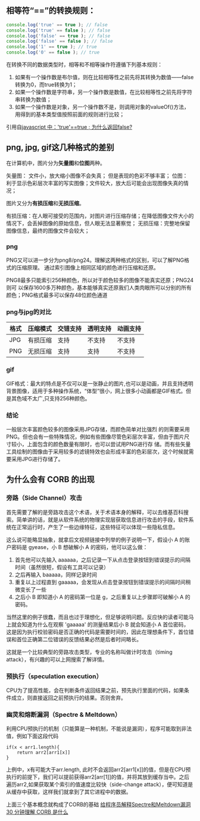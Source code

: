 ## 相等符“==”的转换规则：

``` javascript
console.log('true' == true ); // false
console.log('true' == false ); // false
console.log('false' == true ); // false
console.log('false' == false ); // false
console.log('1' == true ); // true
console.log('0' == false ); // true
```

在转换不同的数据类型时，相等和不相等操作符遵循下列基本规则：
1. 如果有一个操作数是布尔值，则在比较相等性之前先将其转换为数值——false转换为0，而true转换为1；
2. 如果一个操作数是字符串，另一个操作数是数值，在比较相等性之前先将字符串转换为数值；
3. 如果一个操作数是对象，另一个操作数不是，则调用对象的valueOf()方法，用得到的基本类型值按照前面的规则进行比较；


引用自[javascript 中：'true'==true ; 为什么返回false?](https://www.zhihu.com/question/61106507/answer/184310938)


## png, jpg, gif这几种格式的差别

在计算机中，图片分为**矢量图**和**位图**两种。

矢量图： 文件小，放大缩小图像不会失真； 但是表现的色彩不够丰富；
位图： 利于显示色彩层次丰富的写实图像；文件较大，放大后可能会出现图像失真的情况；

图片又分为**有损压缩**和**无损压缩**。

有损压缩：在人眼可接受的范围内，对图片进行压缩存储；在降低图像文件大小的情况下，会丢掉图像的原始信息，但人眼无法显著察觉；
无损压缩：完整地保留图像信息，最终的图像文件会较大；

### png
PNG又可以进一步分为png8/png24。理解这两种格式的区别，可以了解PNG格式的压缩原理。
通过索引图像上相同区域的颜色进行压缩和还原。

PNG8最多只能索引256种颜色，所以对于颜色较多的图像不能真实还原；PNG24则可 以保存1600多万种颜色，基本能够真实还原我们人类肉眼所可以分别的所有颜色；PNG格式最多可以保存48位颜色通道


### png与jpg的对比
| 格式	| 压缩模式 | 交错支持	| 透明支持|	动画支持 |
|----|----|-----|----|------|
| JPG	| 有损压缩 | 支持	   | 不支持	  | 不支持 |
| PNG	| 无损压缩 | 支持	   | 支持	  | 不支持 |


### gif
GIF格式：最大的特点是不仅可以是一张静止的图片,也可以是动画，并且支持透明背景图像，适用于多种操作系统，“体型”很小，网上很多小动画都是GIF格式。但是其色域不太广,只支持256种颜色。



### 结论
一般层次丰富颜色较多的图像采用JPG存储，而颜色简单对比强烈 的则需要采用PNG。但也会有一些特殊情况，例如有些图像尽管色彩层次丰富，但由于图片尺寸较小，上面包含的颜色数量有限时，也可以尝试用PNG进行存 储。而有些矢量工具绘制的图像由于采用较多的滤镜特效也会形成丰富的色彩层次，这个时候就需要采用JPG进行存储了。




## 为什么会有 CORB 的出现

### 旁路（Side Channel）攻击
首先需要了解的是旁路攻击这个术语，关于术语本身的解释，可以去维基百科搜索。简单讲的话，就是从软件系统的物理实现层获取信息进行攻击的手段，软件系统在正常运行时，产生了一些边缘特征，这些特征可以体现一些隐私信息。

这么说可能略显抽象，就拿后文视频链接中列举的例子说明一下，假设小 A 的账户密码是 gyease，小 B 想破解小 A 的密码，他可以这么做：

1. 首先他可以先输入 aaaaaa，之后记录一下从点击登录按钮到错误提示的间隔时间（虽然很短，假设有工具可以记录）
2. 之后再输入 baaaaa，同样记录时间
3. 重复以上过程直到 gaaaaa，会发现从点击登录按钮到错误提示的间隔时间稍微变长了一些
4. 之后小 B 即知道小 A 的密码第一位是 g，之后重复以上步骤即可破解小 A 的密码。

当然这里的例子很蠢，而且也过于理想化，但足够说明问题。反应快的读者可能马上就会知道为什么在观察 'gaaaaa' 的测量结果后小 B 就会知道小 A 首位密码，这是因为执行校验密码是否正确的代码是需要时间的，因此在理想条件下，首位错误和首位正确第二位错误的反馈结果必然是后者时间略长。

这就是一个比较典型的旁路攻击类型，专业的名称叫做计时攻击（timing attack），有兴趣的可以上网搜索了解详情。


### 预执行（speculation execution）
CPU为了提高性能，会在判断条件返回结果之前，预先执行里面的代码，如果条件成立，则直接返回之前预执行的结果。否则舍弃。

### 幽灵和熔断漏洞（Spectre & Meltdown）
利用CPU预执行的机制（只能算是一种机制，不能说是漏洞），程序可能取到非法值，例如下面这段代码

```
if(x < arr1.length){
    return arr2[arr1[x]]
}
```
上例中，x有可能大于arr.length, 此时不会返回arr2[arr1[x]]的值，但是在CPU预执行的前提下，我们可以提前获得arr2[arr[1]]的值，并将其放到缓存当中。之后遍历arr2,如果获取某个索引的值速度比较快（side-change attack），便可知道是从缓存中获取，这样我们就拿到了其它进程中的数据。



上面三个基本概念就构成了CORB的基础
[给程序员解释Spectre和Meltdown漏洞](https://zhuanlan.zhihu.com/p/32784852)
[30 分钟理解 CORB 是什么](https://www.cnblogs.com/oneasdf/p/9525490.html)